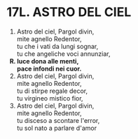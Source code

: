 # 17L. ASTRO DEL CIEL
<ol>
	<li>Astro del ciel, Pargol divin,<br>mite agnello Redentor,<br>tu che i vati da lungi sognar,<br>tu che angeliche voci annunziar,</li>
	<b><li type="A" value="18">luce dona alle menti,<br>pace infondi nei cuor.</li></b>
	<li value="2">Astro del ciel, Pargol divin,<br>mite agnello Redentor,<br>tu di stirpe regale decor,<br>tu virgineo mistico fior,<br></li>
	<li>Astro del ciel, Pargol divin,<br>mite agnello Redentor,<br>tu disceso a scontare l'error,<br>tu sol nato a parlare d'amor</li>
</ol>